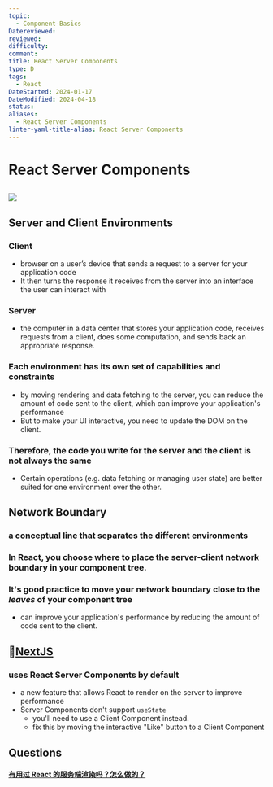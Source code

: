 ```yaml
---
topic:
  - Component-Basics
Datereviewed: 
reviewed: 
difficulty: 
comment: 
title: React Server Components
type: D
tags:
  - React
DateStarted: 2024-01-17
DateModified: 2024-04-18
status: 
aliases:
  - React Server Components
linter-yaml-title-alias: React Server Components
---
```


# React Server Components

## ![](https://cdn.jsdelivr.net/gh/jenniferwonder/bimg/full-stack/z-O-React-Server-Components.png)

## Server and Client Environments

### Client

- browser on a user’s device that sends a request to a server for your application code
- It then turns the response it receives from the server into an interface the user can interact with

### Server

- the computer in a data center that stores your application code, receives requests from a client, does some computation, and sends back an appropriate response.

### Each environment has its own set of capabilities and constraints

- by moving rendering and data fetching to the server, you can reduce the amount of code sent to the client, which can improve your application's performance
- But to make your UI interactive, you need to update the DOM on the client.

### Therefore, the code you write for the server and the client is not always the same

- Certain operations (e.g. data fetching or managing user state) are better suited for one environment over the other.

## Network Boundary

### a conceptual line that separates the different environments

### In React, you choose where to place the server-client network boundary in your component tree.

### It's good practice to move your network boundary close to the _leaves_ of your component tree

- can improve your application's performance by reducing the amount of code sent to the client.

## 📌[NextJS](../../../../../React-Full-Stack/Next.js/O-NextJS.md)

### uses React Server Components by default

- a new feature that allows React to render on the server to improve performance
- Server Components don't support `useState`
  - you'll need to use a Client Component instead.
  - fix this by moving the interactive "Like" button to a Client Component

## Questions

#### [有用过 React 的服务端渲染吗？怎么做的？](https://github.com/haizlin/fe-interview/issues/665)
